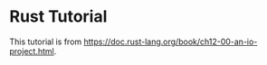 # Rust Tutorial

This tutorial is from <https://doc.rust-lang.org/book/ch12-00-an-io-project.html>.

